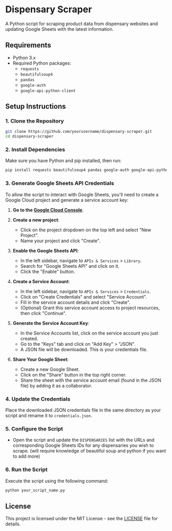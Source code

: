 # Dispensary Scraper

A Python script for scraping product data from dispensary websites and updating Google Sheets with the latest information.

## Requirements

- Python 3.x
- Required Python packages:
  - `requests`
  - `beautifulsoup4`
  - `pandas`
  - `google-auth`
  - `google-api-python-client`

## Setup Instructions

### 1. Clone the Repository

```bash
git clone https://github.com/yourusername/dispensary-scraper.git
cd dispensary-scraper
```

### 2. Install Dependencies

Make sure you have Python and pip installed, then run:

```bash
pip install requests beautifulsoup4 pandas google-auth google-api-python-client
```

### 3. Generate Google Sheets API Credentials

To allow the script to interact with Google Sheets, you'll need to create a Google Cloud project and generate a service account key:

1. **Go to the [Google Cloud Console](https://console.cloud.google.com/)**.
2. **Create a new project**:
   - Click on the project dropdown on the top left and select "New Project".
   - Name your project and click "Create".

3. **Enable the Google Sheets API**:
   - In the left sidebar, navigate to `APIs & Services` > `Library`.
   - Search for "Google Sheets API" and click on it.
   - Click the "Enable" button.

4. **Create a Service Account**:
   - In the left sidebar, navigate to `APIs & Services` > `Credentials`.
   - Click on "Create Credentials" and select "Service Account".
   - Fill in the service account details and click "Create".
   - (Optional) Grant this service account access to project resources, then click "Continue".

5. **Generate the Service Account Key**:
   - In the Service Accounts list, click on the service account you just created.
   - Go to the "Keys" tab and click on "Add Key" > "JSON".
   - A JSON file will be downloaded. This is your credentials file.

6. **Share Your Google Sheet**:
   - Create a new Google Sheet.
   - Click on the "Share" button in the top right corner.
   - Share the sheet with the service account email (found in the JSON file) by adding it as a collaborator.

### 4. Update the Credentials

Place the downloaded JSON credentials file in the same directory as your script and rename it to `credentials.json`.

### 5. Configure the Script

- Open the script and update the `DISPENSARIES` list with the URLs and corresponding Google Sheets IDs for any dispensaries you wish to scrape. (will require knowledge of beautiful soup and python if you want to add more)

### 6. Run the Script

Execute the script using the following command:

```bash
python your_script_name.py
```

## License

This project is licensed under the MIT License - see the [LICENSE](LICENSE) file for details.
